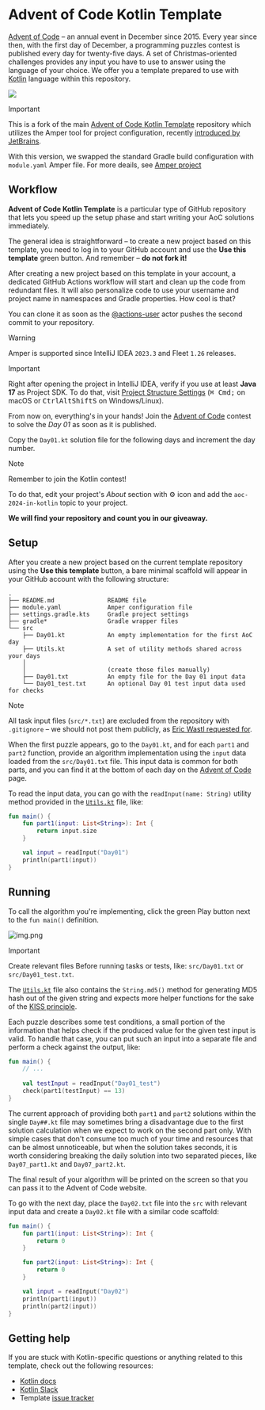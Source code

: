 # Advent of Code Kotlin Template

[Advent of Code][aoc] – an annual event in December since 2015.
Every year since then, with the first day of December, a programming puzzles contest is published every day for twenty-five days.
A set of Christmas-oriented challenges provides any input you have to use to answer using the language of your choice.
We offer you a template prepared to use with [Kotlin][kotlin] language within this repository.

![][file:cover]

> [!IMPORTANT]
>
> This is a fork of the main [Advent of Code Kotlin Template][template] repository which utilizes the Amper tool for project configuration, recently [introduced by JetBrains][amper].
> 
> With this version, we swapped the standard Gradle build configuration with `module.yaml` Amper file.
> For more deails, see [Amper project][amper-github]

## Workflow
**Advent of Code Kotlin Template** is a particular type of GitHub repository that lets you speed up the setup phase and start writing your AoC solutions immediately.

The general idea is straightforward – to create a new project based on this template, you need to log in to your GitHub account and use the **Use this template** green button.
And remember – **do not fork it!**

After creating a new project based on this template in your account, a dedicated GitHub Actions workflow will start and clean up the code from redundant files.
It will also personalize code to use your username and project name in namespaces and Gradle properties.
How cool is that?

You can clone it as soon as the [@actions-user][actions-user] actor pushes the second commit to your repository.

> [!WARNING]
>
> Amper is supported since IntelliJ IDEA `2023.3` and Fleet `1.26` releases. 

> [!IMPORTANT]
>
> Right after opening the project in IntelliJ IDEA, verify if you use at least **Java 17** as Project SDK.
> To do that, visit [Project Structure Settings][docs-project-structure] (<kbd>⌘ Cmd</kbd><kbd>;</kbd> on macOS or <kbd>Ctrl</kbd><kbd>Alt</kbd><kbd>Shift</kbd><kbd>S</kbd> on Windows/Linux).

From now on, everything's in your hands!
Join the [Advent of Code][aoc] contest to solve the *Day 01* as soon as it is published.

Copy the `Day01.kt` solution file for the following days and increment the day number.

> [!NOTE]
>
> Remember to join the Kotlin contest!
>
> To do that, edit your project's _About_ section with ⚙️ icon and add the `aoc-2024-in-kotlin` topic to your project.
>
> **We will find your repository and count you in our giveaway.**

## Setup

After you create a new project based on the current template repository using the **Use this template** button, a bare minimal scaffold will appear in your GitHub account with the following structure:

```
.
├── README.md               README file
├── module.yaml             Amper configuration file
├── settings.gradle.kts     Gradle project settings
├── gradle*                 Gradle wrapper files
└── src
    ├── Day01.kt            An empty implementation for the first AoC day
    ├── Utils.kt            A set of utility methods shared across your days
    │                       
    │                       (create those files manually)
    ├── Day01.txt           An empty file for the Day 01 input data
    └── Day01_test.txt      An optional Day 01 test input data used for checks
```

> [!NOTE]
>
> All task input files (`src/*.txt`) are excluded from the repository with `.gitignore` – we should not post them publicly, as [Eric Wastl requested for](https://twitter.com/ericwastl/status/1465805354214830081).

When the first puzzle appears, go to the `Day01.kt`, and for each `part1` and `part2` function, provide an algorithm implementation using the `input` data loaded from the `src/Day01.txt` file.
This input data is common for both parts, and you can find it at the bottom of each day on the [Advent of Code][aoc] page.

To read the input data, you can go with the `readInput(name: String)` utility method provided in the [`Utils.kt`][file:utils] file, like:

```kotlin
fun main() {
    fun part1(input: List<String>): Int {
        return input.size
    }

    val input = readInput("Day01")
    println(part1(input))
}
```

## Running

To call the algorithm you're implementing, click the green Play button next to the `fun main()` definition.

![img.png](.github/readme/run.png)

> [!IMPORTANT]
>
> Create relevant files Before running tasks or tests, like: `src/Day01.txt` or `src/Day01_test.txt`.

The [`Utils.kt`][file:utils] file also contains the `String.md5()` method for generating MD5 hash out of the given string and expects more helper functions for the sake of the [KISS principle][kiss].

Each puzzle describes some test conditions, a small portion of the information that helps check if the produced value for the given test input is valid.
To handle that case, you can put such an input into a separate file and perform a check against the output, like:

```kotlin
fun main() {
    // ...
    
    val testInput = readInput("Day01_test")
    check(part1(testInput) == 13)
}
```

The current approach of providing both `part1` and `part2` solutions within the single `Day##.kt` file may sometimes bring a disadvantage due to the first solution calculation when we expect to work on the second part only.
With simple cases that don't consume too much of your time and resources that can be almost unnoticeable, but when the solution takes seconds, it is worth considering breaking the daily solution into two separated pieces, like `Day07_part1.kt` and `Day07_part2.kt`.

The final result of your algorithm will be printed on the screen so that you can pass it to the Advent of Code website.

To go with the next day, place the `Day02.txt` file into the `src` with relevant input data and create a `Day02.kt` file with a similar code scaffold:

```kotlin
fun main() {
    fun part1(input: List<String>): Int {
        return 0
    }

    fun part2(input: List<String>): Int {
        return 0
    }

    val input = readInput("Day02")
    println(part1(input))
    println(part2(input))
}
```

## Getting help

If you are stuck with Kotlin-specific questions or anything related to this template, check out the following resources:

- [Kotlin docs][docs]
- [Kotlin Slack][slack]
- Template [issue tracker][issues]


[actions-user]: https://github.com/actions-user
[aoc]: https://adventofcode.com
[amper]: https://blog.jetbrains.com/blog/2023/11/09/amper-improving-the-build-tooling-user-experience/
[amper-github]: https://github.com/JetBrains/amper
[template]: https://github.com/kotlin-hands-on/advent-of-code-kotlin-template
[docs]: https://kotlinlang.org/docs/home.html
[docs-project-structure]: https://www.jetbrains.com/help/idea/project-settings-and-structure.html
[issues]: https://github.com/kotlin-hands-on/advent-of-code-kotlin-template/issues
[kiss]: https://en.wikipedia.org/wiki/KISS_principle
[kotlin]: https://kotlinlang.org
[slack]: https://surveys.jetbrains.com/s3/kotlin-slack-sign-up
[file:cover]: .github/readme/cover.png
[file:utils]: src/Utils.kt
